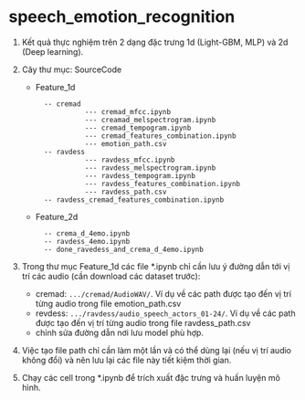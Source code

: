 # speech_emotion_recognition

1. Kết quả thực nghiệm trên 2 dạng đặc trưng 1d (Light-GBM, MLP) và 2d (Deep learning).

2. Cây thư mục:
   SourceCode
        
      
    - Feature_1d

            -- cremad
                      --- cremad_mfcc.ipynb
                      --- creamad_melspectrogram.ipynb
                      --- cremad_tempogram.ipynb
                      --- cremad_features_combination.ipynb
                      --- emotion_path.csv
		    -- ravdess
                      --- ravdess_mfcc.ipynb
                      --- ravdess_melspectrogram.ipynb
                      --- ravdess_tempogram.ipynb
                      --- ravdess_features_combination.ipynb
                      --- ravdess_path.csv
            -- ravdess_cremad_features_combination.ipynb

    - Feature_2d

	        -- crema_d_4emo.ipynb
            -- ravdess_4emo.ipynb
            -- done_ravedess_and_crema_d_4emo.ipynb

3. Trong thư mục Feature_1d các file *.ipynb chỉ cần lưu ý đường dẫn tới vị trí các audio (cần download các dataset trước):
    - cremad: `.../cremad/AudioWAV/`. Ví dụ về các path được tạo đến vị trí từng audio trong file emotion_path.csv
    - revdess: `.../ravdess/audio_speech_actors_01-24/`. Ví dụ về các path được tạo đến vị trí từng audio trong file ravdess_path.csv
    - chỉnh sửa đường dẫn nơi lưu model phù hợp.
	
4. Việc tạo file path chỉ cần làm một lần và có thể dùng lại (nếu vị trí audio không đổi) và nên lưu lại các file này tiết kiệm thời gian.

5. Chạy các cell trong *.ipynb để trích xuất đặc trưng và huấn luyện mô hình.
